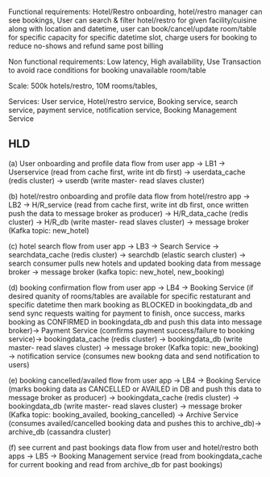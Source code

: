 Functional requirements: Hotel/Restro onboarding, hotel/restro manager can see bookings, User can search & filter hotel/restro for given facility/cuisine along with location and datetime, user can book/cancel/update room/table for specific capacity for specific datetime slot, charge users for booking to reduce no-shows and refund same post billing

Non functional requirements: Low latency, High availability, Use Transaction to avoid race conditions for booking unavailable room/table

Scale: 500k hotels/restro, 10M rooms/tables, 

Services: User service, Hotel/restro service, Booking service, search service, payment service, notification service, Booking Management Service

HLD
----

(a) User onboarding and profile data flow from user app -> LB1 -> Userservice (read from cache first, write int db first) -> userdata_cache (redis cluster) -> userdb (write master- read slaves cluster)

(b) hotel/restro onboarding and profile data flow from hotel/restro app -> LB2 -> H/R_service (read from cache first, write int db first, once written push the data to message broker as producer) -> H/R_data_cache (redis cluster) -> H/R_db (write master- read slaves cluster) -> message broker (Kafka topic: new_hotel) 

(c) hotel search flow from user app -> LB3 -> Search Service -> searchdata_cache (redis cluster) -> searchdb (elastic search cluster) -> search consumer pulls new hotels and updated booking data from message broker -> message broker (kafka topic: new_hotel, new_booking)

(d) booking confirmation flow from user app -> LB4 -> Booking Service (if desired quanity of rooms/tables are available for specific restaturant and specific datetime then mark booking as BLOCKED in bookingdata_db and send sync requests waiting for payment to finish, once success, marks booking as CONFIRMED in bookingdata_db and push this data into message broker)-> Payment Service (comfirms payment success/failure to booking service)-> bookingdata_cache (redis cluster) -> bookingdata_db (write master- read slaves cluster) -> message broker (Kafka topic: new_booking) -> notification service (consumes new bookng data and send notification to users)

(e) booking cancelled/availed flow from user app -> LB4 -> Booking Service (marks booking data as CANCELLED or AVAILED in DB and push this data to message broker as producer) -> bookingdata_cache (redis cluster) -> bookingdata_db (write master- read slaves cluster) -> message broker (Kafka topic: booking_availed, booking_cancelled) -> Archive Service (consumes availed/cancelled booking data and pushes this to archive_db)-> archive_db (cassandra cluster)

(f) see current and past bookings data flow from user and hotel/restro both apps -> LB5 -> Booking Management service (read from bookingdata_cache for current booking and read from archive_db for past bookings) 
